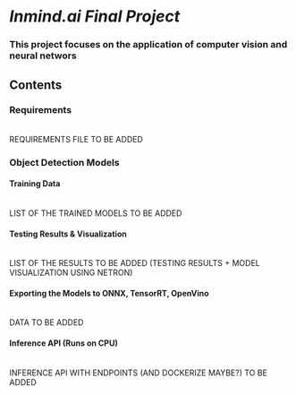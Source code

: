 # ***Inmind.ai Final Project***
### This project focuses on the application of computer vision and neural networs

## Contents
### Requirements
<br> REQUIREMENTS FILE TO BE ADDED </br>
### Object Detection Models
#### Training Data
<br> LIST OF THE TRAINED MODELS TO BE ADDED </br>
#### Testing Results & Visualization
<br> LIST OF THE RESULTS TO BE ADDED (TESTING RESULTS + MODEL VISUALIZATION USING NETRON) </br>
#### Exporting the Models to ONNX, TensorRT, OpenVino
<br> DATA TO BE ADDED </br>
#### Inference API (Runs on CPU)
<br> INFERENCE API WITH ENDPOINTS (AND DOCKERIZE MAYBE?) TO BE ADDED </br>